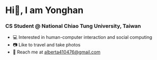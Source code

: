 <h1>Hi👋, I am Yonghan </h1>

<h3>CS Student @ National Chiao Tung University, Taiwan</h3>

- 💻 Interested in human-computer interaction and social computing
- 📷 Like to travel and take photos 
- 📩 Reach me at <alberta410476@gmail.com>
<!--<p>
<img src="https://github-readme-stats.vercel.app/api?username=scod0401&bg_color=1f2938&text_color=FFFFFF&show_icons=true&hide-border=true&include_all_commits=true" />
</p>-->

